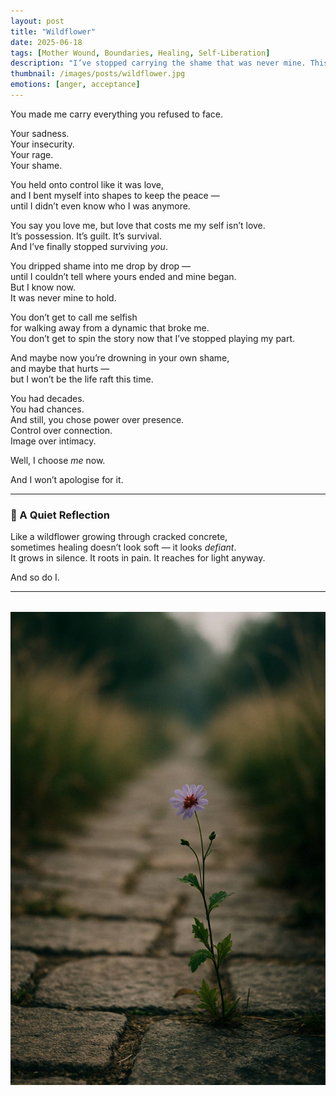 ```yaml
---
layout: post
title: "Wildflower"
date: 2025-06-18
tags: [Mother Wound, Boundaries, Healing, Self-Liberation]
description: "I’ve stopped carrying the shame that was never mine. This is the moment I chose myself — raw, unapologetic, and free."
thumbnail: /images/posts/wildflower.jpg
emotions: [anger, acceptance]
---
```


You made me carry everything you refused to face.

Your sadness.  
Your insecurity.  
Your rage.  
Your shame.  

You held onto control like it was love,  
and I bent myself into shapes to keep the peace —  
until I didn’t even know who I was anymore.

You say you love me, but love that costs me my self isn’t love.  
It’s possession. It’s guilt. It’s survival.  
And I’ve finally stopped surviving *you*.

You dripped shame into me drop by drop —  
until I couldn’t tell where yours ended and mine began.  
But I know now.  
It was never mine to hold.

You don’t get to call me selfish  
for walking away from a dynamic that broke me.  
You don’t get to spin the story now that I’ve stopped playing my part.

And maybe now you’re drowning in your own shame,  
and maybe that hurts —  
but I won’t be the life raft this time.

You had decades.  
You had chances.  
And still, you chose power over presence.  
Control over connection.  
Image over intimacy.

Well, I choose *me* now.

And I won’t apologise for it.

---

### 🌱 A Quiet Reflection

Like a wildflower growing through cracked concrete,  
sometimes healing doesn’t look soft — it looks *defiant*.  
It grows in silence. It roots in pain. It reaches for light anyway.

And so do I.

---

<img src="/assets/images/wildflower.jpg" 
     alt="A delicate wildflower growing through stone at dusk" 
     style="max-width: 100%; height: auto; display: block; margin: 2rem auto;" 
     loading="lazy">

